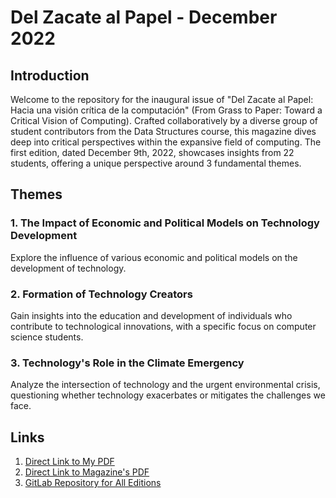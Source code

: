 # Del Zacate al Papel - December 2022

## Introduction

Welcome to the repository for the inaugural issue of "Del Zacate al Papel: Hacia una visión crítica de la computación" (From Grass to Paper: Toward a Critical Vision of Computing). Crafted collaboratively by a diverse group of student contributors from the Data Structures course, this magazine dives deep into critical perspectives within the expansive field of computing. The first edition, dated December 9th, 2022, showcases insights from 22 students, offering a unique perspective around 3 fundamental themes.

## Themes

### 1. The Impact of Economic and Political Models on Technology Development

Explore the influence of various economic and political models on the development of technology.

### 2. Formation of Technology Creators

Gain insights into the education and development of individuals who contribute to technological innovations, with a specific focus on computer science students.

### 3. Technology's Role in the Climate Emergency

Analyze the intersection of technology and the urgent environmental crisis, questioning whether technology exacerbates or mitigates the challenges we face.

## Links

1. [Direct Link to My PDF](https://github.com/marcor0311/Data-Structure/blob/main/Essay/essay_marco.pdf)
2. [Direct Link to Magazine's PDF](https://github.com/marcor0311/Data-Structure/blob/main/Essay/Del%20zacate%20al%20papel-n%C3%BAmero_1.pdf)
3. [GitLab Repository for All Editions](https://zacate.gitlab.io/)
